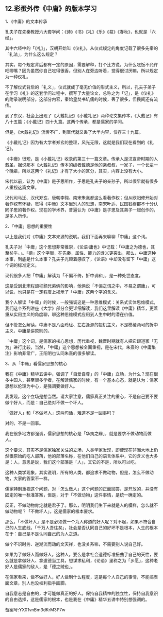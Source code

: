 ## 12.彩蛋外传《中庸》的版本学习
1、《中庸》的文本传承


孔夫子在先秦教授六大套学问：《诗》《书》《礼》《乐》《易》《春秋》，也就是「六经」。


其中六经中的「《礼》」，汉朝开始叫《仪礼》，从仪式规定的角度记载了很多先秦的「礼法」，为什么这么规定？


其实，每个规定背后都有一定的原因，需要解释，打个比方说，为什么吃饭不允许吧唧嘴？因为虽然你自己吃得很香，但别人在旁边听着，觉得很讨厌嘛，所以规定为一种仪礼。


不了解仪式背后的「礼义」，仪式就成了毫无价值的形式主义，所以，孔夫子弟子在学习《礼》的这套学问过程中，撰写了大量论文，总称之为「记」，是《仪礼》的附录说明部分，这部分内容，秦始皇焚书坑儒的时候，丢了很多，但民间还有流传。


到了东汉，社会上出现了《大戴礼记》《小戴礼记》两种论文集传本，《大戴记》有八十五篇；《小戴记》四十九篇。这两个传承，都是儒家的学问。


但是，《大戴礼记》流传不广，到唐代就又丢了大半内容，仅存三十九篇。


《小戴礼记》因为有大学者郑玄的整理，风光无限，这就是我们现在看到的《礼记》。


《中庸》很短，是《小戴礼记》收录的第三十一篇文章。传承人是汉宣帝时期的人戴圣，据说那本《大戴礼记》传本的编者戴德是他的亲叔叔，一家子，一个长辈一个晚辈，所以这两个《礼记》才有了大小的区分，其实，内容上没有大小。


宋代以前，认为《中庸》是子思所作，子思是孔夫子的亲孙子，所以很早就有很多人重视这篇文章。


汉代司马迁、汉代郑玄、唐朝李翱、南宋朱熹都这么看著作权；但从欧阳修开始对著作权有怀疑，觉得《中庸》文本里别人的思想，南宋叶适、民国钱穆都不十分认同子思的著作权。现在的学术界，普遍认为《中庸》是子思及其弟子一起创作的，是多人所作。


2、「中庸」思想的重要性


以上是我们对《中庸》文本来源的说明。我们下面再来聊聊「中庸」这个词。


孔夫子对「中庸」这个思想非常推崇，《论语·庸也》中记载：「中庸之为德也，其至矣乎。」。「德」这个字眼，在先秦，属性、能力的含义更突出，那么，中庸这种本事，到底是什么本事？孔夫子光顾着感叹了，《论语》中却没有留下「中庸」这个词的标准定义。


现代很多人把「中庸」解读为「不偏不倚，折中调和」，是一种处世态度。


这是受到北宋程颐程颢兄弟俩的影响，他俩说「不偏之谓之中，不易之谓庸」，可以说，也只是在一定程度上揭示了「中庸」这两个字的含义。


我个人解读「中庸」的时候，一般强调这是一种思维模式：关系式实体思维模式，我们这个系列讲座《大学》部分会更详细解读，我们这里解读《中庸》精华，更着重从实用主义的角度聊，聊这种思维模式应用到人生中时的潜在价值。


但不管怎么解读，中庸不是八面玲珑、左右逢源的投机主义，不是模棱两可的折中主义，中庸是讲原则的。


「中庸」这个词，是儒家的核心思想，历代重视，魏晋时期就有人把它跟道家「无为」进行比较，当然，「中庸」这个思想被全面重视，是在宋代，朱熹的《中庸集注》影响非常广，王阳明也认同朱熹的很多解读。


3、从「中庸」看儒家思想的核心


我在《中庸》精华五讲中，强调了「自爱自尊」的「中庸」立场，为什么？现在很多中国人，甚至很多学者，在解读儒家的时候，有一个基本心态，就是认为：儒家思想以伦理为中心，是强调要做好人。


我发现，这个立场是想当然。请大家注意，儒家真正关注的重心，不是自己要不要做个好人，而是：自己绝对不做一个坏人。


「做好人」和「不做坏人」这两句话，难道不是一回事吗？


对的，不是一回事。


我在很多地方都强调，儒家思想的核心是「华夷之辨」，就是要求不做动物而做人。


这个要求，其实不是儒家独家关注的立场，人类学家发现，即使现在非洲大地上仍然很原始的吃人部落，他的部落名称，在他们自己的语言体系中，它的含义也大多是：人，意思是说，我们这个部落是「人」，其它的不是，所以可以吃。


这种人类学现象，其实说明，所有的人类，都追求不做动物，但是，怎么不做动物，大家的答案不一样。


儒家特别重视这个问题，对「怎么做人」这个问题的正面回答，是开放的，并没有固定的唯一标准答案，但是，对于「不做动物」这件事情，是统一确定的。


反正，不做动物肯定就是君子了。那么，明明我们生下来就是人的模样，怎么就不做动物呢？「不做坏人」，这是儒家的根本要求。


那么，「不做坏人」是不是必须做一个为人称道的好人呢？对不起，如果不符合自己的人生底线，「千万人吾往矣」，社会是否认同自己的好坏不是根本，人生的根本在于：自己是不是认同自己的为人之道。


做个不识时务、逆潮流而动的文天祥，也没关系嘛，不需要别人说自己好。


如果为了做好人而做好人，这种人，要么是拿社会道德标准扭曲了自己的天性，要么就是拿做好人、拿道德当工具，想谋求私利，《论语》里称之为「乡愿」，这种老好人是儒家的敌人，是「德之贼也」。


在儒家看来，做不做好人，好人做到什么程度，这是每个人自己的事情，不能搞表面文章，别人也没权利指手画脚。


自我意志是自由的，才可能做真正的好人。保持自我精神的独立性，保持自我意识的自由选择，这是儒家的根本，也是我在《中庸》精华五讲中特别想强调的。


备案号:YX01vnBm3dKrM3P7w

